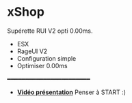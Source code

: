 # xShop
Supérette RUI V2 opti 0.00ms.

- ESX
- RageUI V2
- Configuration simple
- Optimiser 0.00ms 

━━━━━━━━━━━━━━━━━━━━━━━

- __[Vidéo présentation](https://streamable.com/8c24u6)__
Penser à START :)

